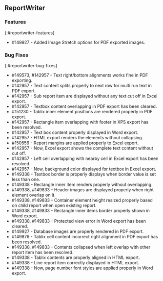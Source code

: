 ## ReportWriter

### Features
{:#reportwriter-features}

* \#149927 - Added Image Stretch options for PDF exported images.

### Bug Fixes	
{:#reportwriter-bug-fixes}

* \#149573, #142957 - Text right/bottom alignments works fine in PDF exporting.
* \#142957 - Text content splits properly to next row for multi run text in PDF export.
* \#142957 - Sub report item are displayed without any text cut off in Excel export.
* \#142957 - Textbox content overlapping in PDF export has been cleared.
* \#151230 - Tablix inner element positions are rendered properly in PDF export.
* \#142957 - Rectangle item overlapping with footer in XPS export has been resolved.
* \#142957 - Text box content properly displayed in Word export.
* \#142957 - HTML export renders the elements without collapsing.
* \#150556 - Report margins are applied properly to Excel export.
* \#142957 - Now, Excel export shows the complete text content without cut off.
* \#142957 - Left cell overlapping with nearby cell in Excel export has been resolved.
* \#142957 - Now, background color displayed for textbox in Excel export.
* \#149338 - Textbox border is properly displays when border value is set less than one.
* \#149338 - Rectangle inner item renders properly without overlapping.
* \#149338, #149833 - Header images are displayed properly when right element overlap on it.
* \#149338, #149833 - Container element height resized properly based on child report when open existing report.
* \#149338, #149833 - Rectangle inner items border properly shown in Word export.
* \#149338, #149833 - Protected view error in Word export has been cleared.
* \#149927 - Database images are properly rendered in PDF export.
* \#149876 - Tablix cell content incorrect right alignment in PDF export has been resolved.
* \#149338, #149833 - Contents collapsed when left overlap with other report item has been resolved.
* \#149338 - Tablix contents are properly aligned in HTML export.
* \#149338 - Line report item correctly displayed in HTML export.
* \#149338 - Now, page number font styles are applied properly in Word export.

